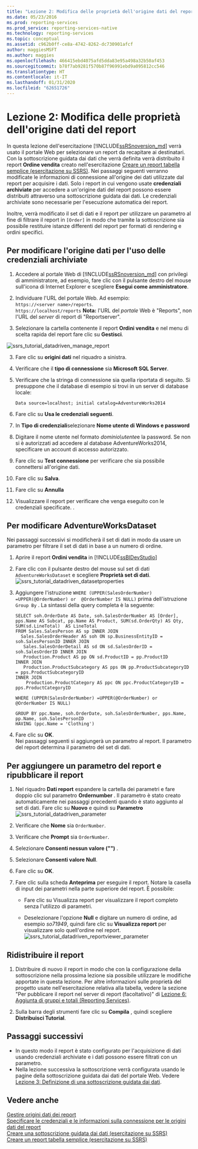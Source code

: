 ```yaml
---
title: "Lezione 2: Modifica delle proprietà dell'origine dati del report | Microsoft Docs"
ms.date: 05/23/2016
ms.prod: reporting-services
ms.prod_service: reporting-services-native
ms.technology: reporting-services
ms.topic: conceptual
ms.assetid: c962b0ff-ce8a-4742-8262-dc730901afcf
author: maggiesMSFT
ms.author: maggies
ms.openlocfilehash: 466415ebd4075afd5dda83e95a498a32b50af453
ms.sourcegitcommit: b78f7ab9281f570b87f96991ebd9a095812cc546
ms.translationtype: HT
ms.contentlocale: it-IT
ms.lasthandoff: 01/31/2020
ms.locfileid: "62651726"
---
```

# <a name="lesson-2-modifying-the-report-data-source-properties"></a>Lezione 2: Modifica delle proprietà dell'origine dati del report
In questa lezione dell'esercitazione [!INCLUDE[ssRSnoversion_md](../includes/ssrsnoversion-md.md)] verrà usato il portale Web per selezionare un report da recapitare ai destinatari. Con la sottoscrizione guidata dai dati che verrà definita verrà distribuito il report **Ordine vendita** creato nell'esercitazione [Creare un report tabella semplice &#40;esercitazione su SSRS&#41;](../reporting-services/create-a-basic-table-report-ssrs-tutorial.md).  Nei passaggi seguenti verranno modificate le informazioni di connessione all'origine dei dati utilizzate dal report per acquisire i dati. Solo i report in cui vengono usate **credenziali archiviate** per accedere a un'origine dati del report possono essere distribuiti attraverso una sottoscrizione guidata dai dati. Le credenziali archiviate sono necessarie per l'esecuzione automatica dei report.  
  
Inoltre, verrà modificato il set di dati e il report per utilizzare un parametro al fine di filtrare il report in `[Order]` in modo che tramite la sottoscrizione sia possibile restituire istanze differenti del report per formati di rendering e ordini specifici.  
  
## <a name="bkmk_modify_datasource"></a>Per modificare l'origine dati per l'uso delle credenziali archiviate  
  
1.  Accedere al portale Web di [!INCLUDE[ssRSnoversion_md](../includes/ssrsnoversion-md.md)] con privilegi di amministratore, ad esempio, fare clic con il pulsante destro del mouse sull'icona di Internet Explorer e scegliere **Esegui come amministratore**.  
 
2.    Individuare l'URL del portale Web.  Ad esempio:   
    `https://<server name>/reports`.  
    `https://localhost/reports`
 **Nota:** l'URL del *portale* Web è "Reports", non l'URL del *server* di report di "Reportserver".  
3.  Selezionare la cartella contenente il report **Ordini vendita** e nel menu di scelta rapida del report fare clic su **Gestisci**.  
 
 ![ssrs_tutorial_datadriven_manage_report](../reporting-services/media/ssrs-tutorial-datadriven-manage-report.png)
  
3.  Fare clic su **origini dati** nel riquadro a sinistra.  
  
4.  Verificare che il **tipo di connessione** sia **Microsoft SQL Server**.  
  
5.  Verificare che la stringa di connessione sia quella riportata di seguito. Si presuppone che il database di esempio si trovi in un server di database locale:  
  
    ```  
    Data source=localhost; initial catalog=AdventureWorks2014  
    ```  
  
6.  Fare clic su **Usa le credenziali seguenti**.  
  
7. In **Tipo di credenziali**selezionare **Nome utente di Windows e password**
8. Digitare il nome utente nel formato *dominio\utente*e la password. Se non si è autorizzati ad accedere al database AdventureWorks2014, specificare un account di accesso autorizzato.  
    
9. Fare clic su **Test connessione** per verificare che sia possibile connettersi all'origine dati.  
  
10. Fare clic su **Salva**.
11. Fare clic su **Annulla**  
  
11. Visualizzare il report per verificare che venga eseguito con le credenziali specificate. .  
  
## <a name="bkmk_modify_dataset"></a>Per modificare AdventureWorksDataset  
 Nei passaggi successivi si modificherà il set di dati in modo da usare un parametro per filtrare il set di dati in base a un numero di ordine.
1.  Aprire il report **Ordini vendita** in [!INCLUDE[ssBIDevStudio](../includes/ssbidevstudio-md.md)]  
  
2.  Fare clic con il pulsante destro del mouse sul set di dati `AdventureWorksDataset` e scegliere **Proprietà set di dati**.  
    ![ssrs_tutorial_datadriven_datasetproperties](../reporting-services/media/ssrs-tutorial-datadriven-datasetproperties.png)  
3.  Aggiungere l'istruzione `WHERE (UPPER(SalesOrderNumber) =UPPER(@OrderNumber) or  @OrderNumber IS NULL)` prima dell'istruzione `Group By` . La sintassi della query completa è la seguente:  
  
    ```  
    SELECT soh.OrderDate AS Date, soh.SalesOrderNumber AS [Order], pps.Name AS Subcat, pp.Name AS Product, SUM(sd.OrderQty) AS Qty, SUM(sd.LineTotal)  AS LineTotal  
    FROM Sales.SalesPerson AS sp INNER JOIN  
      Sales.SalesOrderHeader AS soh ON sp.BusinessEntityID = soh.SalesPersonID INNER JOIN  
       Sales.SalesOrderDetail AS sd ON sd.SalesOrderID = soh.SalesOrderID INNER JOIN  
       Production.Product AS pp ON sd.ProductID = pp.ProductID  
    INNER JOIN  
       Production.ProductSubcategory AS pps ON pp.ProductSubcategoryID = pps.ProductSubcategoryID   
    INNER JOIN  
        Production.ProductCategory AS ppc ON ppc.ProductCategoryID = pps.ProductCategoryID  
  
    WHERE (UPPER(SalesOrderNumber) =UPPER(@OrderNumber) or  @OrderNumber IS NULL)  
  
    GROUP BY ppc.Name, soh.OrderDate, soh.SalesOrderNumber, pps.Name, pp.Name, soh.SalesPersonID  
    HAVING (ppc.Name = 'Clothing')  
    ```  
  
4.  Fare clic su **OK**.  
 Nei passaggi seguenti si aggiungerà un parametro al report.  Il parametro del report determina il parametro del set di dati. 
## <a name="bkmk_add_reportparameter"></a>Per aggiungere un parametro del report e ripubblicare il report  
  
1.  Nel riquadro **Dati report** espandere la cartella dei parametri e fare doppio clic sul parametro **Ordernumber** .  Il parametro è stato creato automaticamente nei passaggi precedenti quando è stato aggiunto al set di dati. Fare clic su **Nuovo** e quindi su **Parametro**  
 ![ssrs_tutorial_datadriven_parameter](../reporting-services/media/ssrs-tutorial-datadriven-parameter.png) 
2.  Verificare che **Nome** sia `OrderNumber`.  
  
3.  Verificare che **Prompt** sia `OrderNumber`.  
  
4.  Selezionare **Consenti nessun valore ("")** .  
  
5.  Selezionare **Consenti valore Null**.  
  
6.  Fare clic su **OK**.  
  
7.  Fare clic sulla scheda **Anteprima** per eseguire il report. Notare la casella di input dei parametri nella parte superiore del report. È possibile:  
  
    -   Fare clic su Visualizza report per visualizzare il report completo senza l'utilizzo di parametri.  
  
    -   Deselezionare l'opzione **Null** e digitare un numero di ordine, ad esempio *so71949*, quindi fare clic su **Visualizza report** per visualizzare solo quell'ordine nel report.  
    ![ssrs_tutorial_datadriven_reportviewer_parameter](../reporting-services/media/ssrs-tutorial-datadriven-reportviewer-parameter.png) 
 
  
## <a name="bkmk_redeploy"></a>Ridistribuire il report  
  
1.  Distribuire di nuovo il report in modo che con la configurazione della sottoscrizione nella prossima lezione sia possibile utilizzare le modifiche apportate in questa lezione. Per altre informazioni sulle proprietà del progetto usate nell'esercitazione relativa alla tabella, vedere la sezione "Per pubblicare il report nel server di report (facoltativo)" di [Lezione 6: Aggiunta di gruppi e totali &#40;Reporting Services&#41;](../reporting-services/lesson-6-adding-grouping-and-totals-reporting-services.md).  
  
2.  Sulla barra degli strumenti fare clic su **Compila** , quindi scegliere **Distribuisci Tutorial**.  
  
## <a name="next-steps"></a>Passaggi successivi  
+ In questo modo il report è stato configurato per l'acquisizione di dati usando credenziali archiviate e i dati possono essere filtrati con un parametro. 
+ Nella lezione successiva la sottoscrizione verrà configurata usando le pagine della sottoscrizione guidata dai dati del portale Web. Vedere [Lezione 3: Definizione di una sottoscrizione guidata dai dati](../reporting-services/lesson-3-defining-a-data-driven-subscription.md).  
  
## <a name="see-also"></a>Vedere anche  
[Gestire origini dati dei report](../reporting-services/report-data/manage-report-data-sources.md)  
[Specificare le credenziali e le informazioni sulla connessione per le origini dati del report](../reporting-services/report-data/specify-credential-and-connection-information-for-report-data-sources.md)  
[Creare una sottoscrizione guidata dai dati &#40;esercitazione su SSRS&#41;](../reporting-services/create-a-data-driven-subscription-ssrs-tutorial.md)  
[Creare un report tabella semplice &#40;esercitazione su SSRS&#41;](../reporting-services/create-a-basic-table-report-ssrs-tutorial.md)  
  
  
  

